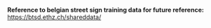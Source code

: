 **Reference to belgian street sign training data for future reference:**
<a href="https://btsd.ethz.ch/shareddata/">https://btsd.ethz.ch/shareddata/</a>